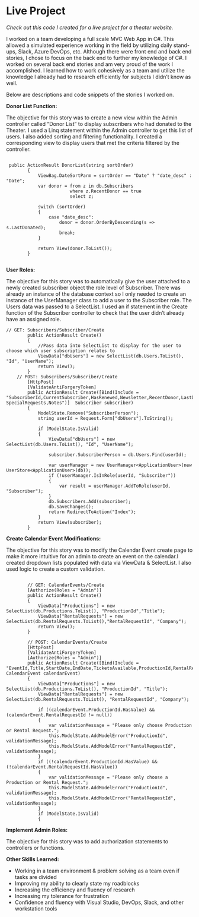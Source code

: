 # **Live Project**
*Check out this code I created for a live project for a theater website.*

I worked on a team developing a full scale MVC Web App in C#. This allowed a simulated experience working in the field by utilizing daily stand-ups, Slack, Azure DevOps, etc. Although there were front end and back end stories, I chose to focus on the back end to further my knowledge of C#. I worked on several back end stories and am very proud of the work I accomplished. I learned how to work cohesively as a team and utilize the knowledge I already had to research efficiently for subjects I didn’t know as well. 

Below are descriptions and code snippets of the stories I worked on.

**Donor List Function:**

The objective for this story was to create a new view within the Admin controller called “Donor List” to display subscribers who had donated to the Theater. I used a Linq statement within the Admin controller to get this list of users. I also added sorting and filtering functionality. I created a corresponding view to display users that met the criteria filtered by the controller. 
```

 public ActionResult DonorList(string sortOrder)
        {
            ViewBag.DateSortParm = sortOrder == "Date" ? "date_desc" : "Date";
            var donor = from z in db.Subscribers
                        where z.RecentDonor == true
                        select z;
                        
            switch (sortOrder)
            {
                case "date_desc":
                    donor = donor.OrderByDescending(s => s.LastDonated);
                    break;       
            }
            
            return View(donor.ToList());
        }
        
```

**User Roles:**

The objective for this story was to automatically give the user attached to a newly created subscriber object the role level of Subscriber. There was already an instance of the database context so I only needed to create an instance of the UserManager class to add a user to the Subscriber role. The Users data was passed to a SelectList.  I used an if statement in the Create function of the Subscriber controller to check that the user didn’t already have an assigned role. 
```
// GET: Subscribers/Subscriber/Create
        public ActionResult Create()
        {
            //Pass data into SelectList to display for the user to choose which user subscription relates to
            ViewData["dbUsers"] = new SelectList(db.Users.ToList(), "Id", "UserName");
            return View();
        }
    // POST: Subscribers/Subscriber/Create
        [HttpPost]
        [ValidateAntiForgeryToken]
        public ActionResult Create([Bind(Include = "SubscriberId,CurrentSubscriber,HasRenewed,Newsletter,RecentDonor,LastDonated,LastDonationAmt, SpecialRequests,Notes")]  Subscriber subscriber)
        {
            ModelState.Remove("SubscriberPerson");
            string userId = Request.Form["dbUsers"].ToString();

            if (ModelState.IsValid)
            {
                ViewData["dbUsers"] = new SelectList(db.Users.ToList(), "Id", "UserName");
                
                subscriber.SubscriberPerson = db.Users.Find(userId);
                
                var userManager = new UserManager<ApplicationUser>(new UserStore<ApplicationUser>(db));
                if (!userManager.IsInRole(userId, "Subscriber"))
                {
                    var result = userManager.AddToRole(userId, "Subscriber");
                }
                db.Subscribers.Add(subscriber);
                db.SaveChanges();
                return RedirectToAction("Index");
            }
            return View(subscriber);
        }
```

**Create Calendar Event Modifications:**

The objective for this story was to modify the Calendar Event create page to make it more intuitive for an admin to create an event on the calendar.I created dropdown lists populated with data via ViewData & SelectList. I also used logic to create a custom validation.
```

        // GET: CalendarEvents/Create
        [Authorize(Roles = "Admin")]
        public ActionResult Create()
        {
            ViewData["Productions"] = new SelectList(db.Productions.ToList(), "ProductionId","Title");
            ViewData["RentalRequests"] = new SelectList(db.RentalRequests.ToList(),"RentalRequestId", "Company");
            return View();
        } 

        // POST: CalendarEvents/Create
        [HttpPost]
        [ValidateAntiForgeryToken]
        [Authorize(Roles = "Admin")]
        public ActionResult Create([Bind(Include = "EventId,Title,StartDate,EndDate,TicketsAvailable,ProductionId,RentalRequestId")] CalendarEvent calendarEvent)
        {
            ViewData["Productions"] = new SelectList(db.Productions.ToList(), "ProductionId", "Title");
            ViewData["RentalRequests"] = new SelectList(db.RentalRequests.ToList(), "RentalRequestId", "Company");

            if ((calendarEvent.ProductionId.HasValue) && (calendarEvent.RentalRequestId != null))
            {
                var validationMessage = "Please only choose Production or Rental Request.";
                this.ModelState.AddModelError("ProductionId", validationMessage);
                this.ModelState.AddModelError("RentalRequestId", validationMessage);
            }
            if ((!calendarEvent.ProductionId.HasValue) && (!calendarEvent.RentalRequestId.HasValue))
            {
                var validationMessage = "Please only choose a Production or Rental Request.";
                this.ModelState.AddModelError("ProductionId", validationMessage);
                this.ModelState.AddModelError("RentalRequestId", validationMessage);
            }
            if (ModelState.IsValid)
            {
```    
**Implement Admin Roles:**

The objective for this story was to add authorization statements to controllers or functions.

**Other Skills Learned:**

-  Working in a team environment & problem solving as a team even if tasks are divided
- Improving my ability to clearly state my roadblocks
- Increasing the efficiency and fluency of research 
- Increasing my tolerance for frustration 
- Confidence and fluency with Visual Studio, DevOps, Slack, and other workstation tools

